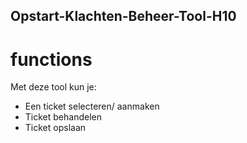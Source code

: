 ## Opstart-Klachten-Beheer-Tool-H10
# functions
Met deze tool kun je:
- Een ticket selecteren/ aanmaken
- Ticket behandelen
- Ticket opslaan

